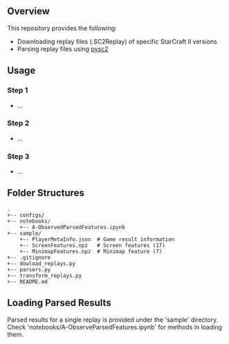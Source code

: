 ## Overview

This repository provides the following:
- Downloading replay files (.SC2Replay) of specific StarCraft II versions
- Parsing replay files using [pysc2](https://github.com/deepmind/pysc2)

## Usage

### Step 1
- ...
### Step 2
- ...
### Step 3
- ...

## Folder Structures

    .
    +-- configs/
    +-- notebooks/
        +-- A-ObservedParsedFeatures.ipynb
    +-- sample/
        +-- PlayerMetaInfo.json  # Game result information
        +-- ScreenFeatures.npz   # Screen features (17)
        +-- MinimapFeatures.npz  # Minimap feature (7)
    +-- .gitignore
    +-- dowload_replays.py
    +-- parsers.py
    +-- transform_replays.py  
    +-- README.md


## Loading Parsed Results

Parsed results for a single replay is provided under the 'sample' directory. Check 'notebooks/A-ObserveParsedFeatures.ipynb' for methods in loading them.
